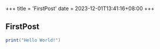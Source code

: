 +++
title = 'FirstPost'
date = 2023-12-01T13:41:16+08:00
+++

## FirstPost
 
```lua
print("Hello World!")
```